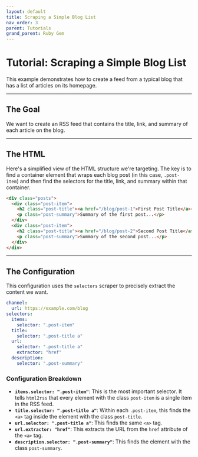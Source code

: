 ```yaml
---
layout: default
title: Scraping a Simple Blog List
nav_order: 3
parent: Tutorials
grand_parent: Ruby Gem
---
```


# Tutorial: Scraping a Simple Blog List

This example demonstrates how to create a feed from a typical blog that has a list of articles on its homepage.

---

## The Goal

We want to create an RSS feed that contains the title, link, and summary of each article on the blog.

---

## The HTML

Here's a simplified view of the HTML structure we're targeting. The key is to find a container element that wraps each blog post (in this case, `.post-item`) and then find the selectors for the title, link, and summary within that container.

```html
<div class="posts">
  <div class="post-item">
    <h2 class="post-title"><a href="/blog/post-1">First Post Title</a></h2>
    <p class="post-summary">Summary of the first post...</p>
  </div>
  <div class="post-item">
    <h2 class="post-title"><a href="/blog/post-2">Second Post Title</a></h2>
    <p class="post-summary">Summary of the second post...</p>
  </div>
</div>
```

---

## The Configuration

This configuration uses the `selectors` scraper to precisely extract the content we want.

```yaml
channel:
  url: https://example.com/blog
selectors:
  items:
    selector: ".post-item"
  title:
    selector: ".post-title a"
  url:
    selector: ".post-title a"
    extractor: "href"
  description:
    selector: ".post-summary"
```

### Configuration Breakdown

- **`items.selector: ".post-item"`**: This is the most important selector. It tells `html2rss` that every element with the class `post-item` is a single item in the RSS feed.
- **`title.selector: ".post-title a"`**: Within each `.post-item`, this finds the `<a>` tag inside the element with the class `post-title`.
- **`url.selector: ".post-title a"`**: This finds the same `<a>` tag.
- **`url.extractor: "href"`**: This extracts the URL from the `href` attribute of the `<a>` tag.
- **`description.selector: ".post-summary"`**: This finds the element with the class `post-summary`.
